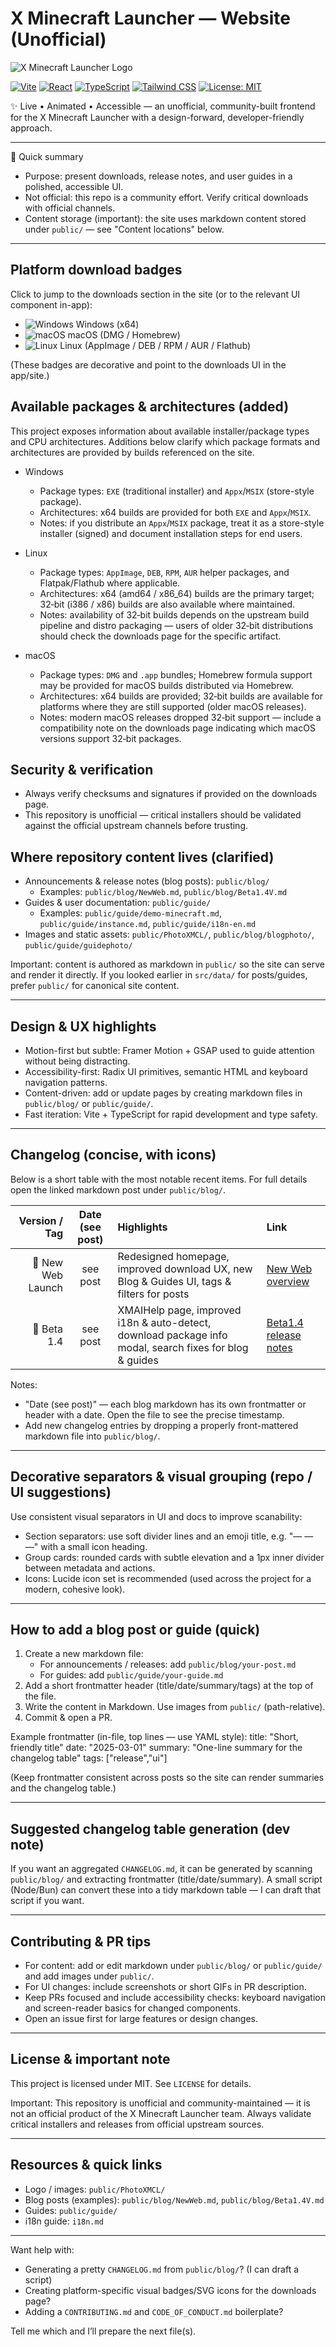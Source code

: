 # X Minecraft Launcher — Website (Unofficial)

![X Minecraft Launcher Logo](public/PhotoXMCL/logo.png)

[![Vite](https://img.shields.io/badge/Vite-5.4.1-646cff?logo=vite&logoColor=white)](https://vitejs.dev/)
[![React](https://img.shields.io/badge/React-18.3.1-61dafb?logo=react&logoColor=white)](https://reactjs.org/)
[![TypeScript](https://img.shields.io/badge/TypeScript-5.5.3-3178c6?logo=typescript&logoColor=white)](https://www.typescriptlang.org/)
[![Tailwind CSS](https://img.shields.io/badge/Tailwind_CSS-3.4.13-38b2ac?logo=tailwindcss&logoColor=white)](https://tailwindcss.com/)
[![License: MIT](https://img.shields.io/badge/License-MIT-lightgrey)](LICENSE)

✨ Live • Animated • Accessible — an unofficial, community-built frontend for the X Minecraft Launcher with a design-forward, developer-friendly approach.

---

🎯 Quick summary
- Purpose: present downloads, release notes, and user guides in a polished, accessible UI.
- Not official: this repo is a community effort. Verify critical downloads with official channels.
- Content storage (important): the site uses markdown content stored under `public/` — see "Content locations" below.

---

Platform download badges
------------------------
Click to jump to the downloads section in the site (or to the relevant UI component in-app):

- ![Windows](https://img.shields.io/badge/Windows-EXE-blue?logo=windows&logoColor=white) Windows (x64)
- ![macOS](https://img.shields.io/badge/macOS-DMG-black?logo=apple&logoColor=white) macOS (DMG / Homebrew)
- ![Linux](https://img.shields.io/badge/Linux-AppImage-2b9348?logo=linux&logoColor=white) Linux (AppImage / DEB / RPM / AUR / Flathub)

(These badges are decorative and point to the downloads UI in the app/site.)

Available packages & architectures (added)
------------------------------------------
This project exposes information about available installer/package types and CPU architectures. Additions below clarify which package formats and architectures are provided by builds referenced on the site.

- Windows
  - Package types: `EXE` (traditional installer) and `Appx`/`MSIX` (store-style package).
  - Architectures: x64 builds are provided for both `EXE` and `Appx`/`MSIX`.
  - Notes: if you distribute an `Appx`/`MSIX` package, treat it as a store-style installer (signed) and document installation steps for end users.

- Linux
  - Package types: `AppImage`, `DEB`, `RPM`, `AUR` helper packages, and Flatpak/Flathub where applicable.
  - Architectures: x64 (amd64 / x86_64) builds are the primary target; 32‑bit (i386 / x86) builds are also available where maintained.
  - Notes: availability of 32‑bit builds depends on the upstream build pipeline and distro packaging — users of older 32‑bit distributions should check the downloads page for the specific artifact.

- macOS
  - Package types: `DMG` and `.app` bundles; Homebrew formula support may be provided for macOS builds distributed via Homebrew.
  - Architectures: x64 builds are provided; 32‑bit builds are available for platforms where they are still supported (older macOS releases).
  - Notes: modern macOS releases dropped 32‑bit support — include a compatibility note on the downloads page indicating which macOS versions support 32‑bit packages.

Security & verification
-----------------------
- Always verify checksums and signatures if provided on the downloads page.
- This repository is unofficial — critical installers should be validated against the official upstream channels before trusting.

Where repository content lives (clarified)
------------------------------------------
- Announcements & release notes (blog posts): `public/blog/`
  - Examples: `public/blog/NewWeb.md`, `public/blog/Beta1.4V.md`
- Guides & user documentation: `public/guide/`
  - Examples: `public/guide/demo-minecraft.md`, `public/guide/instance.md`, `public/guide/i18n-en.md`
- Images and static assets: `public/PhotoXMCL/`, `public/blog/blogphoto/`, `public/guide/guidephoto/`

Important: content is authored as markdown in `public/` so the site can serve and render it directly. If you looked earlier in `src/data/` for posts/guides, prefer `public/` for canonical site content.

---

Design & UX highlights
----------------------
- Motion-first but subtle: Framer Motion + GSAP used to guide attention without being distracting.
- Accessibility-first: Radix UI primitives, semantic HTML and keyboard navigation patterns.
- Content-driven: add or update pages by creating markdown files in `public/blog/` or `public/guide/`.
- Fast iteration: Vite + TypeScript for rapid development and type safety.

---

Changelog (concise, with icons)
-------------------------------
Below is a short table with the most notable recent items. For full details open the linked markdown post under `public/blog/`.

| Version / Tag | Date (see post) | Highlights | Link |
|---:|:---:|:---|:---|
| 🚀 New Web Launch | see post | Redesigned homepage, improved download UX, new Blog & Guides UI, tags & filters for posts | [New Web overview](public/blog/NewWeb.md) |
| 🧪 Beta 1.4 | see post | XMAIHelp page, improved i18n & auto-detect, download package info modal, search fixes for blog & guides | [Beta1.4 release notes](public/blog/Beta1.4V.md) |

Notes:
- "Date (see post)" — each blog markdown has its own frontmatter or header with a date. Open the file to see the precise timestamp.
- Add new changelog entries by dropping a properly front-mattered markdown file into `public/blog/`.

---

Decorative separators & visual grouping (repo / UI suggestions)
---------------------------------------------------------------
Use consistent visual separators in UI and docs to improve scanability:

- Section separators: use soft divider lines and an emoji title, e.g. "— — —" with a small icon heading.
- Group cards: rounded cards with subtle elevation and a 1px inner divider between metadata and actions.
- Icons: Lucide icon set is recommended (used across the project for a modern, cohesive look).

---

How to add a blog post or guide (quick)
---------------------------------------
1. Create a new markdown file:
   - For announcements / releases: add `public/blog/your-post.md`
   - For guides: add `public/guide/your-guide.md`
2. Add a short frontmatter header (title/date/summary/tags) at the top of the file.
3. Write the content in Markdown. Use images from `public/` (path-relative).
4. Commit & open a PR.

Example frontmatter (in-file, top lines — use YAML style):
title: "Short, friendly title"
date: "2025-03-01"
summary: "One-line summary for the changelog table"
tags: ["release","ui"]

(Keep frontmatter consistent across posts so the site can render summaries and the changelog table.)

---

Suggested changelog table generation (dev note)
-----------------------------------------------
If you want an aggregated `CHANGELOG.md`, it can be generated by scanning `public/blog/` and extracting frontmatter (title/date/summary). A small script (Node/Bun) can convert these into a tidy markdown table — I can draft that script if you want.

---

Contributing & PR tips
----------------------
- For content: add or edit markdown under `public/blog/` or `public/guide/` and add images under `public/`.
- For UI changes: include screenshots or short GIFs in PR description.
- Keep PRs focused and include accessibility checks: keyboard navigation and screen-reader basics for changed components.
- Open an issue first for large features or design changes.

---

License & important note
------------------------
This project is licensed under MIT. See `LICENSE` for details.

Important: This repository is unofficial and community-maintained — it is not an official product of the X Minecraft Launcher team. Always validate critical installers and releases from official upstream sources.

---

Resources & quick links
-----------------------
- Logo / images: `public/PhotoXMCL/`
- Blog posts (examples): `public/blog/NewWeb.md`, `public/blog/Beta1.4V.md`
- Guides: `public/guide/`
- i18n guide: `i18n.md`

---

Want help with:
- Generating a pretty `CHANGELOG.md` from `public/blog/`? (I can draft a script)
- Creating platform-specific visual badges/SVG icons for the downloads page?
- Adding a `CONTRIBUTING.md` and `CODE_OF_CONDUCT.md` boilerplate?

Tell me which and I’ll prepare the next file(s).